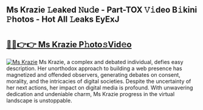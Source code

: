 ## Ms Krazie 𝙻eaked 𝙽u𝚍e - Part-TOX 𝚅𝚒deo B𝚒kini 𝙿hotos - Hot All 𝙻eaks EyExJ

# <h2><a href="http://ld62vb.urlbe.top/?page=Ms+Krazie">🔗🔗👉👉 Ms Krazie P𝚑oto𝚜Vid𝚎o</a></h2>

[![Ms Krazie](https://i.imgur.com/eBuTRDB.gif)](http://ld62vb.urlbe.top/?page=Ms+Krazie)
Ms Krazie, a complex and debated individual, defies easy description. Her unorthodox approach to building a web presence has magnetized and offended observers, generating debates on consent, morality, and the intricacies of digital societies. Despite the uncertainty of her next actions, her impact on digital media is profound. With unwavering dedication and undeniable charm, Ms Krazie progress in the virtual landscape is unstoppable.
